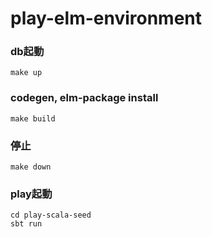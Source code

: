 # play-elm-environment

### db起動
`make up`

### codegen, elm-package install
`make build`

### 停止
`make down`

### play起動
```
cd play-scala-seed  
sbt run
```
